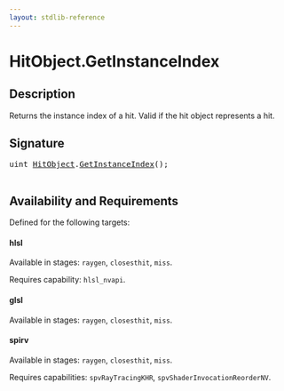 ```yaml
---
layout: stdlib-reference
---
```


# HitObject\.GetInstanceIndex

## Description

Returns the instance index of a hit. Valid if the hit object represents a hit.




## Signature 

<pre>
<span class="code_keyword">uint</span> <a href="../types/hitobject-03/index.html" class="code_type">HitObject</a>.<a href="getinstanceindex-03b.html">GetInstanceIndex</a>();

</pre>

## Availability and Requirements

Defined for the following targets:

#### hlsl
Available in stages: `raygen`, `closesthit`, `miss`.

Requires capability: `hlsl_nvapi`.
#### glsl
Available in stages: `raygen`, `closesthit`, `miss`.

#### spirv
Available in stages: `raygen`, `closesthit`, `miss`.

Requires capabilities: `spvRayTracingKHR`, `spvShaderInvocationReorderNV`.


